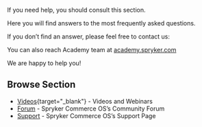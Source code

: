 If you need help, you should consult this section. 

Here you will find answers to the most frequently asked questions. 

If you don’t find an answer, please feel free to contact us: 

<div class="script-embed" data-code="hbspt.forms.create({
			portalId: '2770802',
			formId: '58ba3f42-2928-47ef-95ec-e05d4446a410'
			});">
</div>

You can also reach Academy team at <a href="mailto:academy@spryker.com?subject=General Request">academy.spryker.com</a>

We are happy to help you!

## Browse Section

<!--* [FAQ](https://documentation.spryker.com/about_spryker/understanding_spryker/faq.htm) - Frequently Asked Questions -->
* [Videos](https://documentation.spryker.com/v4/docs/videos){target="_blank"} - Videos and Webinars
* [Forum](https://discuss.spryker.com/) - Spryker Commerce OS’s Community Forum
* [Support](https://github.com/spryker/support) - Spryker Commerce OS’s Support Page